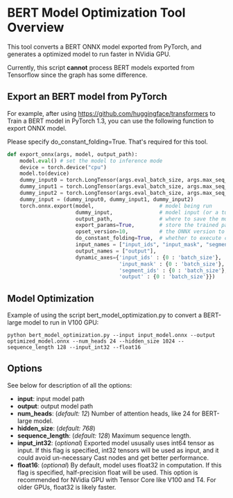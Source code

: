 # BERT Model Optimization Tool Overview

This tool converts a BERT ONNX model exported from PyTorch, and generates a optimized model to run faster in NVidia GPU.

Currently, this script **cannot** process BERT models exported from Tensorflow since the graph has some difference.

## Export an BERT model from PyTorch
For example, after using https://github.com/huggingface/transformers to Train a BERT model in PyTorch 1.3, you can use the following function to export ONNX model. 

Please specify do_constant_folding=True. That's required for this tool.

```python
def export_onnx(args, model, output_path):
    model.eval() # set the model to inference mode
    device = torch.device("cpu")
    model.to(device)
    dummy_input0 = torch.LongTensor(args.eval_batch_size, args.max_seq_length).fill_(1).to(device)
    dummy_input1 = torch.LongTensor(args.eval_batch_size, args.max_seq_length).fill_(1).to(device)
    dummy_input2 = torch.LongTensor(args.eval_batch_size, args.max_seq_length).fill_(0).to(device)
    dummy_input = (dummy_input0, dummy_input1, dummy_input2)
    torch.onnx.export(model,                     # model being run
                      dummy_input,               # model input (or a tuple for multiple inputs)
                      output_path,               # where to save the model (can be a file or file-like object)
                      export_params=True,        # store the trained parameter weights inside the model file
                      opset_version=10,          # the ONNX version to export the model to
                      do_constant_folding=True,  # whether to execute constant folding for optimization
                      input_names = ["input_ids", "input_mask", "segment_ids"],
                      output_names = ["output"],
                      dynamic_axes={'input_ids' : {0 : 'batch_size'},    # variable lenght axes
                                    'input_mask' : {0 : 'batch_size'},
                                    'segment_ids' : {0 : 'batch_size'},
                                    'output' : {0 : 'batch_size'}})
```
## Model Optimization

Example of using the script bert_model_optimization.py to convert a BERT-large model to run in V100 GPU:
```console
python bert_model_optimization.py --input input_model.onnx --output optimized_model.onnx --num_heads 24 --hidden_size 1024 --sequence_length 128 --input_int32 --float16
```

## Options

See below for description of all the options:

- **input**: input model path
- **output**: output model path
- **num_heads**: (*default: 12*)
    Number of attention heads, like 24 for BERT-large model.
- **hidden_size**: (*default: 768*)
- **sequence_length**: (*default: 128*)
    Maximum sequence length.
- **input_int32**: (*optional*)
    Exported model ususally uses int64 tensor as input. If this flag is specified, int32 tensors will be used as input, and it could avoid un-necessary Cast nodes and get better performance.
- **float16**: (*optional*)
    By default, model uses float32 in computation. If this flag is specified, half-precision float will be used. This option is recommended for NVidia GPU with Tensor Core like V100 and T4. For older GPUs, float32 is likely faster.